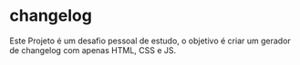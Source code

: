 # changelog
Este Projeto é um desafio pessoal de estudo, o objetivo é criar um gerador de changelog com apenas HTML, CSS e JS.
